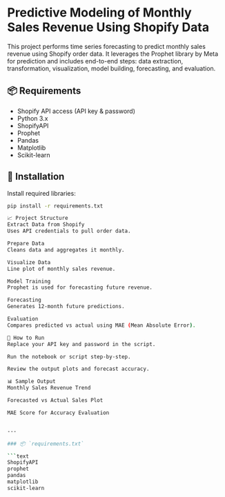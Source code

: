 # Predictive Modeling of Monthly Sales Revenue Using Shopify Data

This project performs time series forecasting to predict monthly sales revenue using Shopify order data. It leverages the Prophet library by Meta for prediction and includes end-to-end steps: data extraction, transformation, visualization, model building, forecasting, and evaluation.

## 📦 Requirements

- Shopify API access (API key & password)
- Python 3.x
- ShopifyAPI
- Prophet
- Pandas
- Matplotlib
- Scikit-learn

## 🔧 Installation

Install required libraries:

```bash
pip install -r requirements.txt

📈 Project Structure
Extract Data from Shopify
Uses API credentials to pull order data.

Prepare Data
Cleans data and aggregates it monthly.

Visualize Data
Line plot of monthly sales revenue.

Model Training
Prophet is used for forecasting future revenue.

Forecasting
Generates 12-month future predictions.

Evaluation
Compares predicted vs actual using MAE (Mean Absolute Error).

🚀 How to Run
Replace your API key and password in the script.

Run the notebook or script step-by-step.

Review the output plots and forecast accuracy.

📊 Sample Output
Monthly Sales Revenue Trend

Forecasted vs Actual Sales Plot

MAE Score for Accuracy Evaluation


---

### 📦 `requirements.txt`

```text
ShopifyAPI
prophet
pandas
matplotlib
scikit-learn

